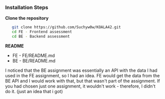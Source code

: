 ### Installation Steps

**Clone the repository**
```bash
   git clone https://github.com/Suchyw0w/KOALA42.git
   cd FE - Frontend assessment
   cd BE - Backend assessment
```

**README**
- FE - FE/README.md
- BE - BE/README.md

I noticed that the BE assignment was essentially an API with the data I had used in the FE assignment, so I had an idea.
FE would get the data from the BE API and I would work with that, but that wasn't part of the assignment. If you had chosen just one
assignment, it wouldn't work - therefore, I didn't do it. (just an idea that i got)
